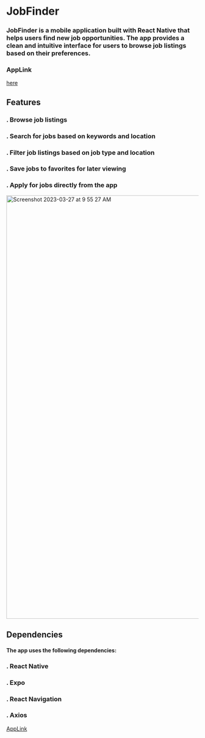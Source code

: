 # JobFinder

<h3>JobFinder is a mobile application built with React Native that helps users find new job opportunities. The app provides a clean and intuitive interface for users to browse job listings based on their preferences.</h3>

<h3>AppLink</h3>
<a href="https://expo.dev/@amitabh1609/JobFinder?serviceType=classic&distribution=expo-go">here</a>

<h2>Features</h2>
<h3>. Browse job listings</h3>
<h3>. Search for jobs based on keywords and location</h3>
<h3>. Filter job listings based on job type and location</h3>
<h3>. Save jobs to favorites for later viewing</h3>
<h3>. Apply for jobs directly from the app</h3>

<img width="1108" alt="Screenshot 2023-03-27 at 9 55 27 AM" src="https://user-images.githubusercontent.com/73311217/227840867-8679e81c-4ffd-404d-b3f2-7f8cbee94e32.png">

<h2>Dependencies</h2>

<h4>The app uses the following dependencies:</h4>
<h3>. React Native</h3>
<h3>. Expo</h3>
<h3>. React Navigation</h3>
<h3>. Axios</h3>

<a href="https://expo.dev/@amitabh1609/JobFinder?serviceType=classic&distribution=expo-go">AppLink</a>

